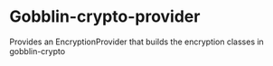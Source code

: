 # Gobblin-crypto-provider

Provides an EncryptionProvider that builds the encryption classes in gobblin-crypto
